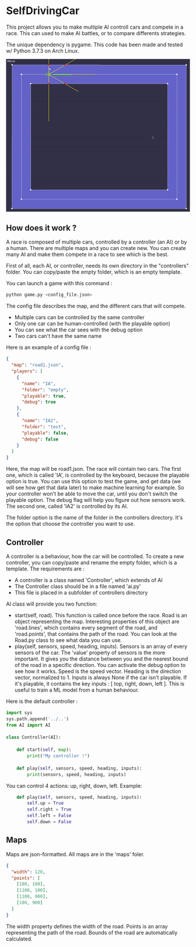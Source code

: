 # SelfDrivingCar

This project allows you to make multiple AI controll cars and compete in a race. This can used to make AI battles, or to compare differents strategies.

The unique dependency is pygame. This code has been made and tested w/ Python 3.7.3 on Arch Linux.

![Preview](preview.gif)

## How does it work ?

A race is composed of multiple cars, controlled by a controller (an AI) or by a human. There are multiple maps and you can create new. You can create many AI and make them compete in a race to see which is the best.

First of all, each AI, or controller, needs its own directory in the "controllers" folder. You can copy/paste the empty folder, which is an empty template.

You can launch a game with this command :
```bash
python game.py <config_file.json>
```

The config file describes the map, and the different cars that will compete.
- Multiple cars can be controlled by the same controller
- Only one car can be human-controlled (with the playable option)
- You can see what the car sees with the debug option
- Two cars can't have the same name

Here is an example of a config file :
```json
{
  "map": "road1.json",
  "players": [
    {
      "name": "IA",
      "folder": "empty",
      "playable": true,
      "debug": true
    },
    {
      "name": "IA2",
      "folder": "test",
      "playable": false,
      "debug": false
    }
  ]
}
```
Here, the map will be road1.json. The race will contain two cars.
The first one, which is called 'IA', is controlled by the keyboard, because the playable option is true. You can use this option to test the game, and get data (we will see how get that data later) to make machine learning for example. So your controller won't be able to move the car, until you don't switch the playable option. The debug flag will help you figure out how sensors work.
The second one, called 'IA2' is controlled by its AI.

The folder option is the name of the folder in the controllers directory. It's the option that choose the controller you want to use.

## Controller

A controller is a behaviour, how the car will be controlled.
To create a new controller, you can copy/paste and rename the empty folder, which is a template.
The requirements are :
- A controller is a class named 'Controller', which extends of AI
- The Controller class should be in a file named 'ai.py'
- This file is placed in a subfolder of controllers directory

AI class will provide you two function:
- start(self, road). This function is called once before the race. Road is an object representing the map. Interesting properties of this object are 'road.lines', which contains every segment of the road, and 'road.points', that contains the path of the road. You can look at the Road.py class to see what data you can use.
- play(self, sensors, speed, heading, inputs).
  Sensors is an array of every sensors of the car. The 'value' property of sensors is the more important. It gives you the distance between you and the nearest bound of the road in a specific direction. You can activate the debug option to see how it works.
  Speed is the speed vector.
  Heading is the direction vector, normalized to 1.
  Inputs is always None if the car isn't playable. If it's playable, it contains the key inputs : [ top, right, down, left ]. This is useful to train a ML model from a human behaviour.

Here is the default controller :
```python
import sys
sys.path.append('../..')
from AI import AI

class Controller(AI):

    def start(self, map):
        print("My controller !")

    def play(self, sensors, speed, heading, inputs):
        print(sensors, speed, heading, inputs)

```

You can control 4 actions: up, right, down, left. Example:
```python
    def play(self, sensors, speed, heading, inputs):
        self.up = True
        self.right = True
        self.left = False
        self.down = False
```  

## Maps

Maps are json-formatted. All maps are in the 'maps' foler.
```json
{
  "width": 120,
  "points": [
    [100, 100],
    [1100, 100],
    [1100, 900],
    [100, 900]
  ]
}
```
The width property defines the width of the road. Points is an array representing the path of the road.
Bounds of the road are automatically calculated.
